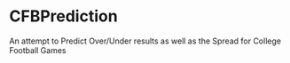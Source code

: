 # CFBPrediction
An attempt to Predict Over/Under results as well as the Spread for College Football Games
